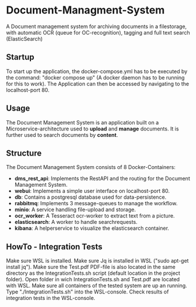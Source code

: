 # Document-Managment-System
A Document management system for archiving documents in a filestorage, with automatic OCR (queue for OC-recognition), tagging and full text search (ElasticSearch)

## Startup
To start up the application, the docker-compose.yml has to be executed by the command: "docker compose up" (A docker daemon has to be running for this to work). The Application can then be accessed by navigating to the localhost-port 80.
## Usage
The Document Management System is an application built on a Microservice-architecture used to **upload** and **manage** documents. It is further used to search documents by **content**. 
## Structure
The Document Management System consists of 8 Docker-Containers:
- **dms_rest_api**: Implements the RestAPI and the routing for the Document Management System.
- **webui**: Implements a simple user interface on localhost-port 80.
- **db**: Contains a postgresql database used for data-persistence.
- **rabbitmq**: Implements 3 message-queues to manage the workflow.
- **minio**: A service handling file-upload and storage.
- **ocr_worker**: A Tesseract ocr-worker to extract text from a picture.
- **elasticsearch**: A worker to handle searchrequests.
- **kibana**: A helperservice to visualize the elasticsearch container.

## HowTo - Integration Tests
Make sure WSL is installed.
Make sure Jq is installed in WSL ("sudo apt-get install jq").
Make sure the Test.pdf PDF-file is also located in the same directory as the IntegrationTests.sh script (default location in the project folder).
Open folder in wich IntegrationTests.sh and Test.pdf are located with WSL.
Make sure all containers of the tested system are up an running.
Type "./IntegrationTests.sh" into the WSL-console.
Check results of integration tests in the WSL-console.



